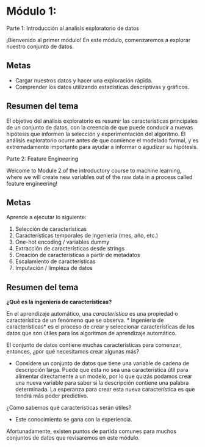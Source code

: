 Módulo 1: 
=====

Parte 1: Introducción al analisis exploratorio de datos

¡Bienvenido al primer módulo! En este módulo, comenzaremos a explorar nuestro conjunto de datos.

 Metas
----
- Cargar nuestros datos y hacer una exploración rápida.
- Comprender los datos utilizando estadísticas descriptivas y gráficos.

Resumen del tema
----

El objetivo del análisis exploratorio es resumir las características principales de un conjunto de datos, con la creencia de que puede conducir a nuevas hipótesis que informen la selección y experimentación del algoritmo. El análisis exploratorio ocurre antes de que comience el modelado formal, y es extremadamente importante para ayudar a informar o agudizar su hipótesis.


Parte 2: Feature Engineering


Welcome to Module 2 of the introductory course to machine learning, where we will create new variables out of the raw data in a process called feature engineering!

Metas
------
Aprende a ejecutar lo siguiente: 
1. Selección de características
2. Características temporales de ingeniería (mes, año, etc.)
3. One-hot encoding / variables dummy 
4. Extracción de características desde strings
5. Creación de características a partir de metadatos
6. Escalamiento de características
7. Imputación / limpieza de datos

Resumen del tema
-----

**¿Qué es la ingeniería de características?**

En el aprendizaje automático, una *característica* es una propiedad o característica de un fenómeno que se observa. * Ingeniería de características* es el proceso de crear y seleccionar características de los datos que son útiles para los algoritmos de aprendizaje automático.

El conjunto de datos contiene muchas características para comenzar, entonces, ¿por qué necesitamos crear algunas más?

- Considere un conjunto de datos que tiene una variable de cadena de descripción larga. Puede que esta no sea una característica útil para alimentar directamente a un modelo, por lo que quizás podamos crear una nueva variable para saber si la descripción contiene una palabra determinada. La esperanza para crear esta nueva característica es que tendrá más poder predictivo.

¿Cómo sabemos qué características serán útiles?

- Este conocimiento se gana con la experiencia.

Afortunadamente, existen puntos de partida comunes para muchos conjuntos de datos que revisaremos en este módulo.

